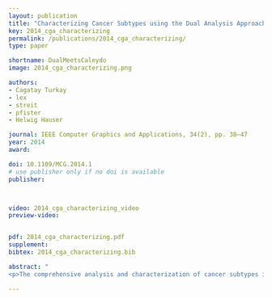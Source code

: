 ```yaml
---
layout: publication
title: "Characterizing Cancer Subtypes using the Dual Analysis Approach in Caleydo StratomeX"
key: 2014_cga_characterizing
permalink: /publications/2014_cga_characterizing/
type: paper

shortname: DualMeetsCaleydo
image: 2014_cga_characterizing.png

authors:
- Cagatay Turkay
- lex
- streit
- pfister
- Helwig Hauser

journal: IEEE Computer Graphics and Applications, 34(2), pp. 38–47
year: 2014
award:

doi: 10.1109/MCG.2014.1
# use publisher only if no doi is available
publisher:



video: 2014_cga_characterizing_video
preview-video:


pdf: 2014_cga_characterizing.pdf
supplement:
bibtex: 2014_cga_characterizing.bib

abstract: "
<p>The comprehensive analysis and characterization of cancer subtypes is an important problem to which significant resources have been devoted in recent years. In this paper we integrate the dual analysis method, which uses statistics to describe both the dimensions and the rows of a high dimensional dataset, into StratomeX, a Caleydo view tailored to cancer subtype analysis. We introduce significant difference plots for showing the elements of a candidate cancer subtype that differ significantly from other subtypes, thus enabling analysts to characterize cancer subtypes. We also enable analysts to investigate how samples relate to the subtype they are assigned and to the other groups. Our approach gives analysts the ability to create well-defined candidate subtypes based on statistical properties. We demonstrate the utility of our approach in three case studies, where we show that we are able to reproduce findings from a published cancer subtype characterization.</p>"

---
```



